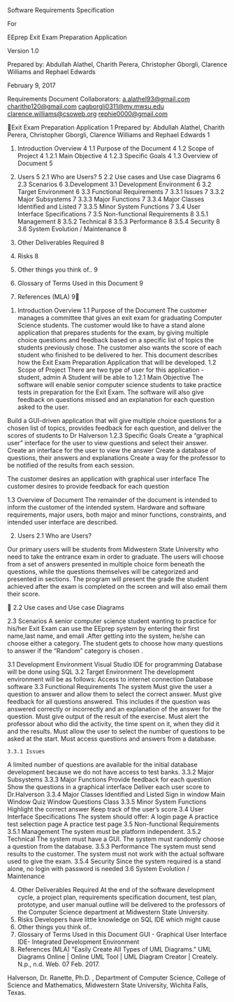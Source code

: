Software Requirements Specification

For 

EEprep
Exit Exam Preparation Application

Version 1.0



Prepared by: Abdullah Alathel, Charith Perera, Christopher Gborgli, Clarence Williams and Rephael Edwards

February 9, 2017








Requirements Document
Collaborators: a.alathel93@gmail.com charithp120@gmail.com cagborgli0311@my.mwsu.edu clarence.williams@csoweb.org rephie0000@gmail.com 

Exit Exam Preparation Application	1
Prepared by: Abdullah Alathel, Charith Perera, Christopher Gborgli, Clarence Williams and Rephael Edwards	1
1. Introduction Overview	4
	1.1 Purpose of the Document	4
	1.2 Scope of Project	4
	1.2.1 Main Objective	4
	1.2.3 Specific Goals	4
	1.3 Overview of Document	5
2. Users	5
	2.1 Who are Users?	5
	2.2 Use cases and Use case Diagrams	6
	2.3 Scenarios	6
3.Development
	3.1 Development Environment	6
	3.2 Target Environment	6
	3.3 Functional Requirements	7
		3.3.1 Issues	7
		3.3.2 Major Subsystems	7
		3.3.3 Major Functions	7
		3.3.4 Major Classes Identified and Listed	7
		3.3.5 Minor System Functions	7
	3.4 User Interface Specifications	7
	3.5 Non-functional Requirements	8
		3.5.1 Management	8
		3.5.2 Technical	8
		3.5.3 Performance	8
		3.5.4 Security	8
	3.6 System Evolution / Maintenance	8
	
4. Other Deliverables Required	8
5. Risks	8
6. Other things you think of..	9
7. Glossary of Terms Used in this Document	9
8. References (MLA)	9





1. Introduction Overview
1.1 Purpose of the Document
The customer manages a committee that gives an exit exam for graduating Computer Science students. The customer would like to have a stand alone application that prepares students for the exam, by giving multiple choice questions and feedback based on a specific list of topics the students previously chose. The customer also wants the score of each student who finished to be delivered to her. This document describes how the Exit Exam Preparation Application that will be developed.
1.2 Scope of Project
There are two type of user for this application - student, admin
A Student will be able to
	1.2.1 Main Objective
	The software will enable senior computer science students to take practice tests in preparation for the Exit Exam. The software will also give feedback on questions missed and an explanation for each question asked to the user.

Build a GUI-driven application that will give multiple choice questions for a chosen list of topics, provides feedback for each question, and deliver the scores of students to Dr Halverson
	1.2.3 Specific Goals
Create a “graphical user” interface for the user to view questions and select their answer.
Create an interface for the user to view the answer 
Create a database of questions, their answers and explanations
Create a way for the professor to be notified of the results from each session.

The customer desires an application with graphical user interface
The customer desires to provide feedback for each question

1.3 Overview of Document
The remainder of the document is intended to inform the customer of the intended system.  Hardware and software requirements, major users, both major and minor functions, constraints, and intended user interface are described.




2. Users 
2.1 Who are Users?

Our primary users will be students from Midwestern State University who need to take the entrance exam in order to graduate. The users will choose from a set of answers presented in multiple choice form beneath the questions, while the questions themselves will be categorized and presented in sections. The program will present the grade the student achieved after the exam is completed on the screen and will also email them their score.


2.2 Use cases and Use case Diagrams

	
2.3 Scenarios
	A senior computer science student wanting to practice for his/her Exit Exam can use the EEprep system by entering their first name,last name, and email .After getting into the system, he/she can choose either a  category. The student gets to choose how many questions to answer if the “Random” category is chosen .

3.1 Development Environment
Visual Studio IDE for programming 
Database will be done using SQL
3.2 Target Environment
The development environment will be as follows:
Access to internet connection
Database software
3.3 Functional Requirements
The system 
Must give the user a question to answer and allow them to select the correct answer.
Must give feedback for all questions answered. This includes if the question was answered correctly or incorrectly and an explanation of the answer for the question.
Must give output of the result of the exercise.
Must alert the professor about who did the activity, the time spent on it, when they did it and the results.
Must allow the user to select the number of questions to be asked at the start.
Must access questions and answers from a database.

	3.3.1 Issues
A limited number of questions are available for the initial database development because we do not have access to test banks. 
	3.3.2 Major Subsystems
	3.3.3 Major Functions
Provide feedback for each question
Show the questions in a graphical interface
Deliver each user score to Dr.Halverson
	3.3.4 Major Classes Identified and Listed
Sign in window
Main Window
Quiz Window
Questions Class
	3.3.5 Minor System Functions
Highlight the correct answer
Keep track of the user’s score
3.4 User Interface Specifications
The system should offer:
A login page
A practice test selection page
A practice test page
3.5 Non-functional Requirements 
	3.5.1 Management
The system must be platform independent.
	3.5.2 Technical
The system must have a GUI.
The system must randomly choose a question from the database.
	3.5.3 Performance
The system must send results to the customer.
The system must not work with the actual software used to give the exam.
	3.5.4 Security
Since the system required is a stand alone, no login with password is needed
3.6 System Evolution / Maintenance

4. Other Deliverables Required
At the end of the software development cycle, a project plan, requirements specification document, test plan, prototype, and user manual outline will be delivered to the professors of the Computer Science department at Midwestern State University.
5. Risks
	Developers have little knowledge on SQL IDE which might cause
6. Other things you think of..
7. Glossary of Terms Used in this Document
	GUI - Graphical User Interface
IDE- Integrated Development Environment
8. References (MLA)
"Easily Create All Types of UML Diagrams." UML Diagrams Online | Online UML Tool | UML Diagram Creator | Creately. N.p., n.d. Web. 07 Feb. 2017.

Halverson, Dr. Ranette, Ph.D. , Department of Computer Science, College of Science and Mathematics, Midwestern State University, Wichita Falls, Texas. 

